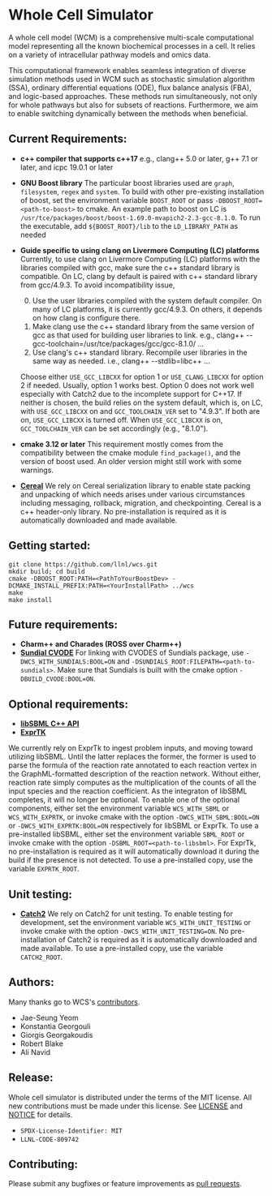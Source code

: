 # Whole Cell Simulator
 A whole cell model (WCM)  is a comprehensive multi-scale computational
 model representing all the known biochemical processes in a cell. It relies
 on a variety of intracellular pathway models and omics data.

 This computational framework  enables  seamless integration of diverse
 simulation methods used in WCM such as stochastic simulation algorithm
 (SSA), ordinary differential equations (ODE), flux balance analysis (FBA),
 and logic-based approaches.
 These methods run simultaneously, not only for whole pathways but
 also for subsets of reactions. Furthermore, we aim to enable switching
 dynamically between the methods when beneficial.

## Current Requirements:
 + **c++ compiler that supports c++17**
   e.g., clang++ 5.0 or later, g++ 7.1 or later, and icpc 19.0.1 or later

 + **GNU Boost library**
   The particular boost libraries used are `graph`, `filesystem`, `regex` and
   `system`.
   To build with other pre-existing installation of boost, set the environment
   variable `BOOST_ROOT` or pass `-DBOOST_ROOT=<path-to-boost>`
   to cmake. An example path to boost on LC is
   `/usr/tce/packages/boost/boost-1.69.0-mvapich2-2.3-gcc-8.1.0`.
   To run the executable, add `${BOOST_ROOT}/lib` to the `LD_LIBRARY_PATH` as
   needed

 + **Guide specific to using clang on Livermore Computing (LC) platforms**
   Currently, to use clang on Livermore Computing (LC) platforms with
   the libraries compiled with gcc, make sure the c++ standard library
   is compatible. On LC, clang by default is paired with c++ standard
   library from gcc/4.9.3. To avoid incompatibility issue,

   0) Use the user libraries compiled with the system default compiler.
      On many of LC platforms, it is currently gcc/4.9.3. On others,
      it depends on how clang is configure there.
   1) Make clang use the c++ standard library from the same version of gcc
      as that used for building user libraries to link.
      e.g., clang++ --gcc-toolchain=/usr/tce/packages/gcc/gcc-8.1.0/ ...
   2) Use clang's c++ standard library. Recompile user libraries in the
      same way as needed.
      i.e., clang++ --stdlib=libc++ ...

   Choose either `USE_GCC_LIBCXX` for option 1 or `USE_CLANG_LIBCXX` for
   option 2 if needed. Usually, option 1 works best. Option 0 does not work
   well especially with Catch2 due to the incomplete support for C++17.
   If neither is chosen, the build relies on the system default, which is,
   on LC, with `USE_GCC_LIBCXX` on and `GCC_TOOLCHAIN_VER` set to "4.9.3".
   If both are on, `USE_GCC_LIBCXX` is turned off. When `USE_GCC_LIBCXX`
   is on, `GCC_TOOLCHAIN_VER` can be set accordingly (e.g., "8.1.0").

 + **cmake 3.12 or later**
   This requirement mostly comes from the compatibility between the cmake
   module `find_package()`, and the version of boost used. An older version
   might still work with some warnings.

 + [**Cereal**](https://uscilab.github.io/cereal)
   We rely on Cereal serialization library to enable state packing and
   unpacking of which needs arises under various circumstances including
   messaging, rollback, migration, and checkpointing. Cereal is a c++
   header-only library. No pre-installation is required as it is
   automatically downloaded and made available.

## Getting started:
 ```
 git clone https://github.com/llnl/wcs.git
 mkdir build; cd build
 cmake -DBOOST_ROOT:PATH=<PathToYourBoostDev> -DCMAKE_INSTALL_PREFIX:PATH=<YourInstallPath> ../wcs
 make
 make install
 ```

## Future requirements:
 + **Charm++ and Charades (ROSS over Charm++)**
 + [**Sundial CVODE**](https://github.com/LLNL/sundials.git)
   For linking with CVODES of Sundials package, use `-DWCS_WITH_SUNDIALS:BOOL=ON`
   and `-DSUNDIALS_ROOT:FILEPATH=<path-to-sundials>`.
   Make sure that Sundials is built with the cmake option `-DBUILD_CVODE:BOOL=ON`.

## Optional requirements:
 + [**libSBML C++ API**](http://sbml.org/Software/libSBML)
 + [**ExprTK**](https://github.com/ArashPartow/exprtk)

 We currently rely on ExprTk to ingest problem inputs, and moving toward
 utilizing libSBML. Until the latter replaces the former, the former is
 used to parse the formula of the reaction rate annotated to each reaction
 vertex in the GraphML-formatted description of the reaction network.
 Without either, reaction rate simply computes as the multiplication of
 the counts of all the input species and the reaction coefficient.
 As the integraton of libSBML completes, it will no longer be optional.
 To enable one of the optional components, either set the environment
 variable `WCS_WITH_SBML` or `WCS_WITH_EXPRTK`, or invoke cmake with
 the option `-DWCS_WITH_SBML:BOOL=ON` or `-DWCS_WITH_EXPRTK:BOOL=ON`
 respectively for libSBML or ExprTk.
 To use a pre-installed libSBML, either set the environment variable
 `SBML_ROOT` or invoke cmake with the option `-DSBML_ROOT=<path-to-libsbml>`.
 For ExprTk, no pre-installation is required as it will automatically download
 it during the build if the presence is not detected. To use a pre-installed
 copy, use the variable `EXPRTK_ROOT`.

## Unit testing:
 + [**Catch2**](https://github.com/catchorg/Catch2)
 We rely on Catch2 for unit testing. To enable testing for development, set
 the environment variable `WCS_WITH_UNIT_TESTING` or invoke cmake with the
 option `-DWCS_WITH_UNIT_TESTING=ON`. No pre-installation of Catch2 is required
 as it is automatically downloaded and made available. To use a pre-installed
 copy, use the variable `CATCH2_ROOT`.

## Authors:
  Many thanks go to WCS's [contributors](https://github.com/llnl/wcs/graphs/contributors).

 * Jae-Seung Yeom
 * Konstantia Georgouli
 * Giorgis Georgakoudis
 * Robert Blake
 * Ali Navid

## Release:
 Whole cell simulator is distributed under the terms of the MIT license.
 All new contributions must be made under this license.
 See [LICENSE](https://github.com/llnl/wcs/blob/master/LICENSE) and [NOTICE](https://github.com/llnl/wcs/blob/master/NOTICE) for details.

 + `SPDX-License-Identifier: MIT`
 + `LLNL-CODE-809742`

## Contributing:
 Please submit any bugfixes or feature improvements as [pull requests](https://help.github.com/en/github/collaborating-with-issues-and-pull-requests/creating-a-pull-request-from-a-fork).

